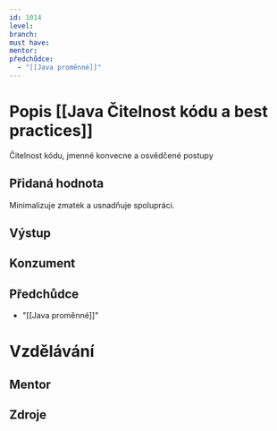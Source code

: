 ```yaml
---
id: 1014
level: 
branch: 
must have: 
mentor: 
předchůdce: 
  - "[[Java proměnné]]"
---
```



# Popis [[Java Čitelnost kódu a best practices]]
Čitelnost kódu, jmenné konvecne a osvědčené postupy

## Přidaná hodnota
Minimalizuje zmatek a usnadňuje spolupráci.

## Výstup


## Konzument


## Předchůdce

  - "[[Java proměnné]]"

# Vzdělávání


## Mentor


## Zdroje